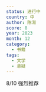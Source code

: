 ```yaml
---
status: 进行中
country: 中
author: 陈渐
score: 8
year: 2023
month: 12
category:
  - 书籍
tags:
  - 文学
  - 悬疑
---
```

8/10 强烈推荐
